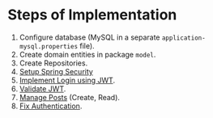 Steps of Implementation
=======================

1. Configure database (MySQL in a separate `application-mysql.properties` file).
2. Create domain entities in package `model`.
3. Create Repositories.
4. [Setup Spring Security](Howto.md#1---configure-spring-security)
5. [Implement Login using JWT](Howto.md#2---implement-login-using-jwt).
6. [Validate JWT](Howto.md#3---validate-jwt).
7. [Manage Posts](Howto.md#4---manage-posts) (Create, Read).
8. [Fix Authentication](Howto.md#6--fix-authentication).
